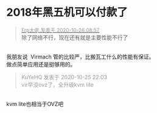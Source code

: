 # 2018年黑五机可以付款了


<div class="quote"><blockquote><font size="2"><a href="https://www.hostloc.com/forum.php?mod=redirect&amp;goto=findpost&amp;pid=9352350&amp;ptid=758381" target="_blank"><font color="#999999">Frp大佬 发表于 2020-10-26 08:57</font></a></font><br />
除了网络不行，现在还有就是主要性能不行了</blockquote></div><br />
我朋友说&nbsp;&nbsp;Virmach 管的比较严，比搬瓦工什么的性能有保证。<br />
做点简单应用还是挺够用的。<br />


<div class="quote"><blockquote><font color="#999999">KuYeHQ 发表于 2020-10-25 22:03</font><br />
<font color="#999999">vir早没ovz了，全升级kvm lite</font></blockquote></div><br />
kvm lite也相当于OVZ吧
